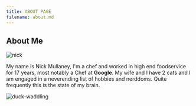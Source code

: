 ```yaml
---
title: ABOUT PAGE
filename: about.md
--- 
```


## About Me
![nick](https://user-images.githubusercontent.com/21025934/192430857-a9ff4140-450f-485a-8641-3800be603a3f.jpg)

My name is Nick Mullaney, I'm a chef and worked in high end foodservice for 17 years, most notably a Chef at **Google**.
My wife and I have 2 cats and I am engaged in a neverending list of hobbies and nerddoms. Quite frequently this is the state of my brain.

![duck-waddling](https://user-images.githubusercontent.com/21025934/192425030-eb3df1ab-a471-413c-8ab5-47c76429fa91.gif)


